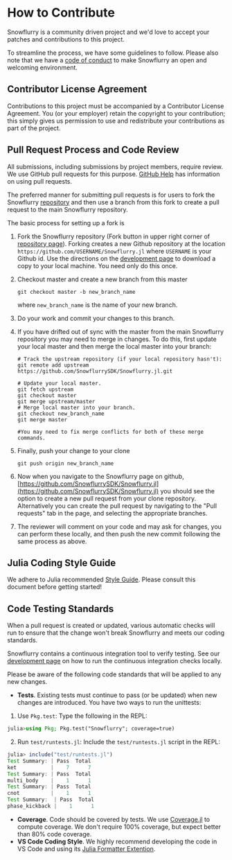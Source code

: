 # How to Contribute

Snowflurry is a community driven project and we'd love to accept your patches and contributions to this project.

To streamline the process, we have some guidelines to follow. Please also
note that we have a [code of conduct](CODE_OF_CONDUCT.md) to make Snowflurry an
open and welcoming environment.

## Contributor License Agreement

Contributions to this project must be accompanied by a Contributor License
Agreement. You (or your employer) retain the copyright to your contribution;
this simply gives us permission to use and redistribute your contributions as
part of the project.

## Pull Request Process and Code Review

All submissions, including submissions by project members, require review. We
use GitHub pull requests for this purpose.
[GitHub Help](https://help.github.com/articles/about-pull-requests/) has
information on using pull requests.

The preferred manner for submitting pull requests is for users to fork
the Snowflurry [repository](https://github.com/SnowflurrySDK/Snowflurry.jl) and then use a
branch from this fork to create a pull request to the main Snowflurry repository.

The basic process for setting up a fork is

1.  Fork the Snowflurry repository (Fork button in upper right corner of
    [repository page](https://github.com/SnowflurrySDK/Snowflurry.jl)).
    Forking creates a new Github repository at the location
    `https://github.com/USERNAME/Snowflurry.jl` where `USERNAME` is
    your Github id. Use the directions on the
    [development page](docs/src/development.md) to download a copy to
    your local machine. You need only do this once.
1.  Checkout master and create a new branch from this master
    ```shell
    git checkout master -b new_branch_name
    ```
    where `new_branch_name` is the name of your new branch.
1.  Do your work and commit your changes to this branch.
1.  If you have drifted out of sync with the master from the
    main Snowflurry repository you may need to merge in changes. To do this,
    first update your local master and then merge the local master
    into your branch:

    ```shell 
    # Track the upstream repository (if your local repository hasn't):
    git remote add upstream https://github.com/SnowflurrySDK/Snowflurry.jl.git

    # Update your local master.
    git fetch upstream
    git checkout master
    git merge upstream/master
    # Merge local master into your branch.
    git checkout new_branch_name
    git merge master
    
    #You may need to fix merge conflicts for both of these merge commands.
    ```

1.  Finally, push your change to your clone
    ```shell
    git push origin new_branch_name
    ```
1.  Now when you navigate to the Snowflurry page on github,
    [https://github.com/SnowflurrySDK/Snowflurry.jl](https://github.com/SnowflurrySDK/Snowflurry.jl)
    you should see the option to create a new pull request from
    your clone repository. Alternatively you can create the pull request
    by navigating to the "Pull requests" tab in the page, and selecting
    the appropriate branches.
1.  The reviewer will comment on your code and may ask for changes,
    you can perform these locally, and then push the new commit following
    the same process as above.

## Julia Coding Style Guide

We adhere to Julia recommended [Style Guide](https://docs.julialang.org/en/v1/manual/style-guide/). Please consult this document before getting started!

## Code Testing Standards

When a pull request is created or updated, various automatic checks will
run to ensure that the change won't break Snowflurry and meets our coding standards.

Snowflurry contains a continuous integration tool to verify testing. See our
[development page](docs/src/development.md) on how to run the continuous
integration checks locally.

Please be aware of the following code standards that will be applied to any
new changes.

- **Tests**.
  Existing tests must continue to pass (or be updated) when new changes are
  introduced. You have two ways to run the unittests:

1. Use `Pkg.test`:
   Type the following in the REPL:

```julia
julia>using Pkg; Pkg.test("Snowflurry"; coverage=true)
```

2. Run `test/runtests.jl`: Include the `test/runtests.jl` script in the REPL:

```julia
julia> include("test/runtests.jl")
Test Summary: | Pass  Total
ket           |    7      7
Test Summary: | Pass  Total
multi_body    |    1      1
Test Summary: | Pass  Total
cnot          |    1      1
Test Summary:  | Pass  Total
phase_kickback |    1      1
```

- **Coverage**.
  Code should be covered by tests.
  We use [Coverage.jl](https://github.com/JuliaCI/Coverage.jl) to compute
  coverage. We don't require 100% coverage, but expect better than 80% code coverage.
- **VS Code Coding Style**.
  We highly recommend developing the code in VS Code and using its [Julia Formatter Extention](https://marketplace.visualstudio.com/items?itemName=singularitti.vscode-julia-formatter).

